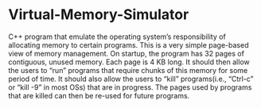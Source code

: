 # Virtual-Memory-Simulator
C++ program that emulate the operating system’s responsibility of allocating memory to certain programs. This is a very simple page-based view of memory management. On startup, the program has 32 pages of contiguous, unused memory. Each page is 4 KB long. It should then allow the users to “run” programs that require chunks of this memory for some period of time. It should also allow the users to “kill” programs(i.e., “Ctrl-c” or “kill -9” in most OSs) that are in progress. The pages used by programs that are killed can then be re-used for future programs.
